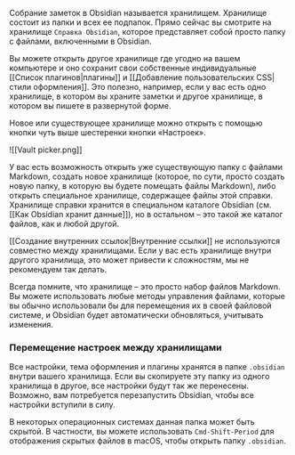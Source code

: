 Собрание заметок в Obsidian называется хранилищем. Хранилище состоит из папки и всех ее подпапок. Прямо сейчас вы смотрите на хранилище `Справка Obsidian`, которое представляет собой просто папку с файлами, включенными в Obsidian.

Вы можете открыть другое хранилище где угодно на вашем компьютере и оно сохранит свои собственные индивидуальные [[Список плагинов|плагины]] и [[Добавление пользовательских CSS|стили оформления]]. Это полезно, например, если у вас есть одно хранилище, в котором вы храните заметки и другое хранилище, в котором вы пишете в развернутой форме.

Новое или существующее хранилище можно открыть с помощью кнопки чуть выше шестеренки кнопки «Настроек».

![[Vault picker.png]]

У вас есть возможность открыть уже существующую папку с файлами Markdown, создать новое хранилище (которое, по сути, просто создать новую папку, в которую вы будете помещать файлы Markdown), либо открыть специальное хранилище, содержащее файлы этой справки. Хранилище справки хранится в специальном каталоге Obsidian (см. [[Как Obsidian хранит данные]]), но в остальном – это такой же каталог файлов, как и любой другой. 

[[Создание внутренних ссылок|Внутренние ссылки]] не используются совместно между хранилищами. Если у вас есть хранилище внутри другого хранилища, это может привести к сложностям, мы не рекомендуем так делать.

Всегда помните, что хранилище – это просто набор файлов Markdown. Вы можете использовать любые методы управления файлами, которые вы обычно использовали бы для перемещения их в своей файловой системе, и Obsidian будет автоматически обновляться, учитывать изменения.

### Перемещение настроек между хранилищами

Все настройки, тема оформления и плагины хранятся в папке `.obsidian` внутри вашего хранилища. Если вы скопируете эту папку из одного хранилища в другое, все настройки будут так же перенесены. Возможно, вам потребуется перезапустить Obsidian, чтобы все настройки вступили в силу.

В некоторых операционных системах данная папка может быть скрытой. В частности, вы можете использовать `Cmd-Shift-Period` для отображения скрытых файлов в macOS, чтобы открыть папку `.obsidian`.